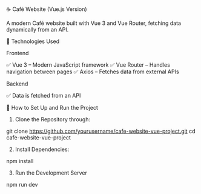☕ Café Website (Vue.js Version)

A modern Café website built with Vue 3 and Vue Router, fetching data dynamically from an API.

🚀 Technologies Used

Frontend

  ✅ Vue 3 – Modern JavaScript framework
  ✅ Vue Router – Handles navigation between pages
  ✅ Axios – Fetches data from external APIs

Backend 

  ✅ Data is fetched from an API


🔧 How to Set Up and Run the Project
  
1. Clone the Repository through:

git clone https://github.com/yourusername/cafe-website-vue-project.git
cd cafe-website-vue-project

2. Install Dependencies:

npm install

3. Run the Development Server

npm run dev
